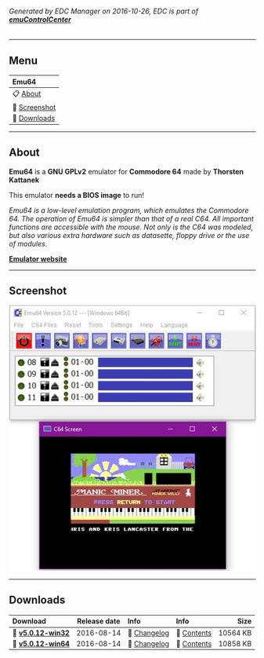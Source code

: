 ###### Generated by EDC Manager on 2016-10-26, EDC is part of [**emuControlCenter**](https://github.com/PhoenixInteractiveNL/emuControlCenter/wiki)
***
## Menu
| **Emu64** |
|:---------|
| :clipboard: [About](#about) |
| :sunrise: [Screenshot](#screenshot) |
| :floppy_disk: [Downloads](#downloads) |
***
## About
**Emu64** is a **GNU GPLv2** emulator for **Commodore 64** made by **Thorsten Kattanek**

This emulator **needs a BIOS image** to run!

_Emu64 is a low-level emulation program, which emulates the Commodore 64. The operation of Emu64 is simpler than that of a real C64. All important functions are accessible with the mouse. Not only is the C64 was modeled, but also various extra hardware such as datasette, floppy drive or the use of modules._

[**Emulator website**](http://www.emu64-projekt.de/)
***
## Screenshot
![](https://raw.githubusercontent.com/PhoenixInteractiveNL/edc-masterhook/master/downloadhooks/emu64/emu64_screen.jpg)
***
## Downloads
| Download | Release date  | Info       | Info       | Size       |
|:---------|:-------------:|:-----------|:-----------|-----------:|
| :floppy_disk: [**v5.0.12-win32**](https://github.com/PhoenixInteractiveNL/edc-repo0002/raw/master/emu64/5.0.12-win32.7z) | 2016-08-14 | :page_facing_up: [Changelog](https://github.com/PhoenixInteractiveNL/edc-repo0002/blob/master/emu64/5.0.12-win32_changelog.txt) | :mag_right: [Contents](https://github.com/PhoenixInteractiveNL/edc-repo0002/blob/master/emu64/5.0.12-win32_contents.txt) | 10564 KB |
| :floppy_disk: [**v5.0.12-win64**](https://github.com/PhoenixInteractiveNL/edc-repo0002/raw/master/emu64/5.0.12-win64.7z) | 2016-08-14 | :page_facing_up: [Changelog](https://github.com/PhoenixInteractiveNL/edc-repo0002/blob/master/emu64/5.0.12-win64_changelog.txt) | :mag_right: [Contents](https://github.com/PhoenixInteractiveNL/edc-repo0002/blob/master/emu64/5.0.12-win64_contents.txt) | 10858 KB |
